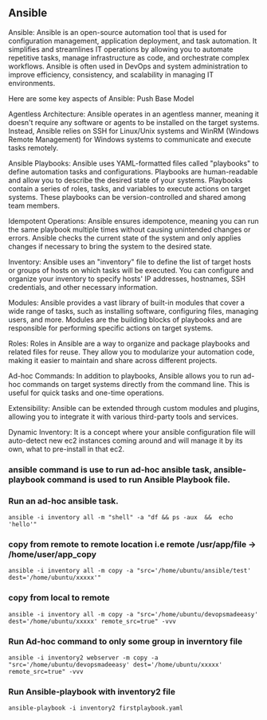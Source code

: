 ## Ansible

Ansible: Ansible is an open-source automation tool that is used for configuration management, application deployment, and task automation. It simplifies and streamlines IT operations by allowing you to automate repetitive tasks, manage infrastructure as code, and orchestrate complex workflows. Ansible is often used in DevOps and system administration to improve efficiency, consistency, and scalability in managing IT environments.


Here are some key aspects of Ansible: Push Base Model

Agentless Architecture: Ansible operates in an agentless manner, meaning it doesn't require any software or agents to be installed on the target systems. Instead, Ansible relies on SSH for Linux/Unix systems and WinRM (Windows Remote Management) for Windows systems to communicate and execute tasks remotely.

Ansible Playbooks: Ansible uses YAML-formatted files called "playbooks" to define automation tasks and configurations. Playbooks are human-readable and allow you to describe the desired state of your systems. Playbooks contain a series of roles, tasks, and variables to execute actions on target systems. These playbooks can be version-controlled and shared among team members.

Idempotent Operations: Ansible ensures idempotence, meaning you can run the same playbook multiple times without causing unintended changes or errors. Ansible checks the current state of the system and only applies changes if necessary to bring the system to the desired state.

Inventory: Ansible uses an "inventory" file to define the list of target hosts or groups of hosts on which tasks will be executed. You can configure and organize your inventory to specify hosts' IP addresses, hostnames, SSH credentials, and other necessary information.

Modules: Ansible provides a vast library of built-in modules that cover a wide range of tasks, such as installing software, configuring files, managing users, and more. Modules are the building blocks of playbooks and are responsible for performing specific actions on target systems.

Roles: Roles in Ansible are a way to organize and package playbooks and related files for reuse. They allow you to modularize your automation code, making it easier to maintain and share across different projects.

Ad-hoc Commands: In addition to playbooks, Ansible allows you to run ad-hoc commands on target systems directly from the command line. This is useful for quick tasks and one-time operations.

Extensibility: Ansible can be extended through custom modules and plugins, allowing you to integrate it with various third-party tools and services.

Dynamic Inventory: It is a concept where your ansible configuration file will auto-detect new ec2 instances coming around and will manage it by its own, what to pre-install in that ec2.


### ansible command is use to run ad-hoc ansible task, ansible-playbook command is used to run Ansible Playbook file.
### Run an ad-hoc ansible task.
```
ansible -i inventory all -m "shell" -a "df && ps -aux  &&  echo 'hello'"
```

### copy from  remote to remote location i.e remote /usr/app/file -> /home/user/app_copy
```
ansible -i inventory all -m copy -a "src='/home/ubuntu/ansible/test' dest='/home/ubuntu/xxxxx'" 
```

### copy from local to remote
```
ansible -i inventory all -m copy -a "src='/home/ubuntu/devopsmadeeasy' dest='/home/ubuntu/xxxxx' remote_src=true" -vvv  
```

### Run Ad-hoc command to only some group in inverntory file
```
ansible -i inventory2 webserver -m copy -a "src='/home/ubuntu/devopsmadeeasy' dest='/home/ubuntu/xxxxx' remote_src=true" -vvv  
```

### Run Ansible-playbook with inventory2 file
```
ansible-playbook -i inventory2 firstplaybook.yaml
```